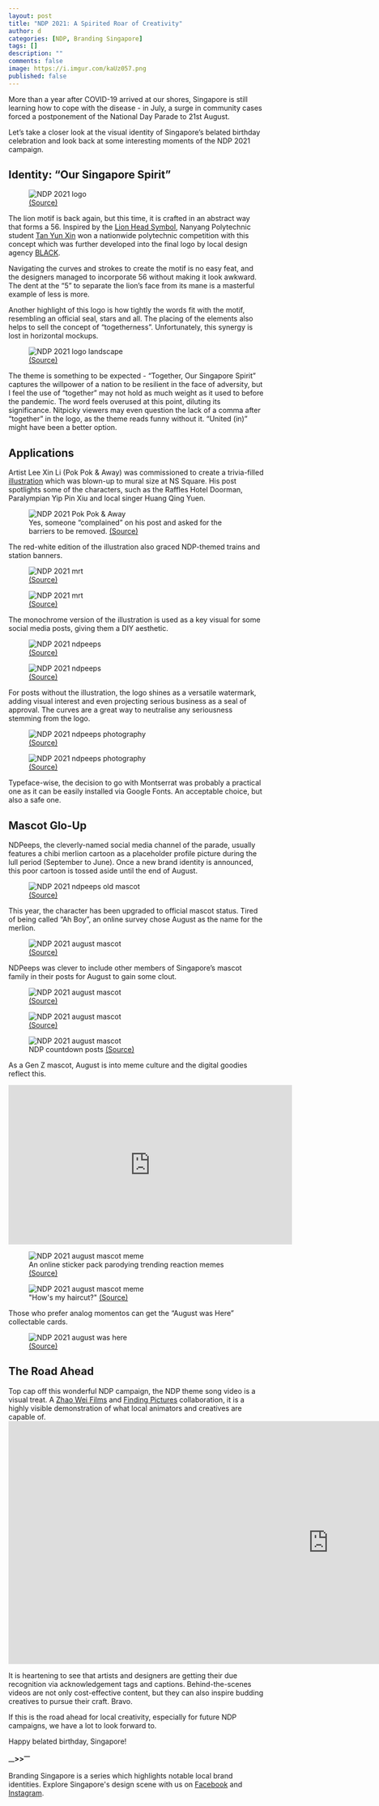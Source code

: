 ```yaml
---
layout: post
title: "NDP 2021: A Spirited Roar of Creativity"
author: d
categories: [NDP, Branding Singapore]
tags: []
description: ""
comments: false
image: https://i.imgur.com/kaUz057.png
published: false
---
```


More than a year after COVID-19 arrived at our shores, Singapore is still learning how to cope with the disease - in July, a surge in community cases forced a postponement of the National Day Parade to 21st August. 

Let’s take a closer look at the visual identity of Singapore’s belated birthday celebration and look back at some interesting moments of the NDP 2021 campaign. 

<h2>Identity: “Our Singapore Spirit”</h2>

<figure>
<img src="https://i.imgur.com/IBZZEc6.png" alt="NDP 2021 logo">
<figcaption><a href="https://www.facebook.com/photo/?fbid=10159398883053529&set=pb.100044180183668.-2207520000" target="_blank">(Source)</a></figcaption>
</figure>

The lion motif is back again, but this time, it is crafted in an abstract way that forms a 56. Inspired by the <a href="https://en.wikipedia.org/wiki/Lion_head_symbol_of_Singapore" target="_blank">Lion Head Symbol</a>, Nanyang Polytechnic student <a href="https://www.youtube.com/watch?v=t3TI4UQSdng" target="_blank">Tan Yun Xin</a> won a nationwide polytechnic competition with this concept which was further developed into the final logo by local design agency <a href="https://blackdesign.world/" target="_blank">BLACK</a>. 

Navigating the curves and strokes to create the motif is no easy feat, and the designers managed to incorporate 56 without making it look awkward. The dent at the “5” to separate the lion’s face from its mane is a masterful example of less is more. 

Another highlight of this logo is how tightly the words fit with the motif, resembling an official seal, stars and all. The placing of the elements also helps to sell the concept of “togetherness”. Unfortunately, this synergy is lost in horizontal mockups. 

<figure>
<img src="https://i.imgur.com/FS4JVpb.png" alt="NDP 2021 logo landscape">
<figcaption><a href="https://www.ndp.gov.sg/about/theme-and-logo/" target="_blank">(Source)</a></figcaption>
</figure>

The theme is something to be expected - “Together, Our Singapore Spirit” captures the willpower of a nation to be resilient in the face of adversity, but I feel the use of “together” may not hold as much weight as it used to before the pandemic. The word feels overused at this point, diluting its significance. Nitpicky viewers may even question the lack of a comma after “together” in the logo, as the theme reads funny without it. “United (in)” might have been a better option. 

<h2>Applications</h2>
Artist Lee Xin Li (Pok Pok & Away) was commissioned to create a trivia-filled <a href="https://www.facebook.com/PokPokAway/posts/1857858337753215" target="_blank">illustration</a> which was blown-up to mural size at NS Square. His post spotlights some of the characters, such as the Raffles Hotel Doorman, Paralympian Yip Pin Xiu and local singer Huang Qing Yuen. 

<figure>
<img src="https://i.imgur.com/vfluV0p.jpg" alt="NDP 2021 Pok Pok & Away">
<figcaption>Yes, someone “complained” on his post and asked for the barriers to be removed. <a href="https://www.facebook.com/PokPokAway/posts/1857858337753215" target="_blank">(Source)</a></figcaption>
</figure>

The red-white edition of the illustration also graced NDP-themed trains and station banners.

<figure>
<img src="https://i.imgur.com/eyegxWR.jpg" alt="NDP 2021 mrt">
<figcaption><a href="https://www.facebook.com/WeKeepYourWorldMoving/posts/5761765493893639?comment_id=5762315527171969" target="_blank">(Source)</a></figcaption>
</figure>

<figure>
<img src="https://i.imgur.com/XqA890o.jpg" alt="NDP 2021 mrt">
<figcaption><a href="https://www.facebook.com/WeKeepYourWorldMoving/posts/5761765493893639?comment_id=5762315527171969" target="_blank">(Source)</a></figcaption>
</figure>

The monochrome version of the illustration is used as a key visual for some social media posts, giving them a DIY aesthetic. 

<figure>
<img src="https://i.imgur.com/aKJTesC.jpg" alt="NDP 2021 ndpeeps">
<figcaption><a href="https://www.facebook.com/photo.php?fbid=383374819811854&set=pb.100044180183668.-2207520000..&type=3" target="_blank">(Source)</a></figcaption>
</figure>

<figure>
<img src="https://i.imgur.com/E09mP3t.jpg" alt="NDP 2021 ndpeeps">
<figcaption><a href="https://www.facebook.com/photo.php?fbid=370414487774554&set=pb.100044180183668.-2207520000..&type=3" target="_blank">(Source)</a></figcaption>
</figure>

For posts without the illustration, the logo shines as a versatile watermark, adding visual interest and even projecting serious business as a seal of approval. The curves are a great way to neutralise any seriousness stemming from the logo.


<figure>
<img src="https://i.imgur.com/rXgJc2Z.jpg" alt="NDP 2021 ndpeeps photography">
<figcaption><a href="https://www.facebook.com/photo.php?fbid=382531546562848&set=pb.100044180183668.-2207520000..&type=3" target="_blank">(Source)</a></figcaption>
</figure>

<figure>
<img src="https://i.imgur.com/jxsEKjn.jpg" alt="NDP 2021 ndpeeps photography">
<figcaption><a href="https://www.facebook.com/photo.php?fbid=382531419896194&set=pb.100044180183668.-2207520000..&type=3" target="_blank">(Source)</a></figcaption>
</figure>

Typeface-wise, the decision to go with Montserrat was probably a practical one as it can be easily installed via Google Fonts. An acceptable choice, but also a safe one. 

<h2>Mascot Glo-Up</h2>
NDPeeps, the cleverly-named social media channel of the parade, usually features a chibi merlion cartoon as a placeholder profile picture during the lull period (September to June). Once a new brand identity is announced, this poor cartoon is tossed aside until the end of August. 

<figure>
<img src="https://i.imgur.com/g3BbfmR.png" alt="NDP 2021 ndpeeps old mascot">
<figcaption><a href="https://www.facebook.com/photo.php?fbid=382531419896194&set=pb.100044180183668.-2207520000..&type=3" target="_blank">(Source)</a></figcaption>
</figure>

This year, the character has been upgraded to official mascot status. Tired of being called “Ah Boy”, an online survey chose August as the name for the merlion.

<figure>
<img src="https://i.imgur.com/bz5FFb2.jpg" alt="NDP 2021 august mascot">
<figcaption><a href="https://www.facebook.com/89175368528/photos/pb.100044180183668.-2207520000../10159141422493529/?type=3" target="_blank">(Source)</a></figcaption>
</figure>

NDPeeps was clever to include other members of Singapore’s mascot family in their posts for August to gain some clout. 

<figure>
<img src="https://i.imgur.com/AhmI45y.png" alt="NDP 2021 august mascot">
<figcaption><a href="https://www.facebook.com/NDPeeps/" target="_blank">(Source)</a></figcaption>
</figure>

<figure>
<img src="https://i.imgur.com/bp7e1Yc.png" alt="NDP 2021 august mascot">
<figcaption><a href="https://www.facebook.com/NDPeeps/" target="_blank">(Source)</a></figcaption>
</figure>

<figure>
<img src="https://i.imgur.com/wtdr97m.png" alt="NDP 2021 august mascot">
<figcaption>NDP countdown posts <a href="https://www.facebook.com/NDPeeps/" target="_blank">(Source)</a></figcaption>
</figure>

As a Gen Z mascot, August is into meme culture and the digital goodies reflect this.

<div class="video-responsive"><iframe width="560" height="315" src="https://www.youtube.com/embed/8AwUa6zEK5k" title="YouTube video player" frameborder="0" allow="accelerometer; autoplay; clipboard-write; encrypted-media; gyroscope; picture-in-picture" allowfullscreen></iframe></div>

<figure>
<img src="https://i.imgur.com/0y9Y6Kj.jpg" alt="NDP 2021 august mascot meme">
<figcaption>An online sticker pack parodying trending reaction memes <a href="https://www.facebook.com/89175368528/photos/pb.100044180183668.-2207520000../10159180912913529/?type=3" target="_blank">(Source)</a></figcaption>
</figure>

<figure>
<img src="https://i.imgur.com/6fJqnIX.jpg" alt="NDP 2021 august mascot meme">
<figcaption>"How's my haircut?" <a href="https://www.facebook.com/89175368528/photos/pb.100044180183668.-2207520000../10159034985683529/?type=3" target="_blank">(Source)</a></figcaption>
</figure>

Those who prefer analog momentos can get the “August was Here” collectable cards.

<figure>
<img src="https://i.imgur.com/z1OIIly.jpg" alt="NDP 2021 august was here">
<figcaption><a href="https://www.facebook.com/singaporechineseculturalcentre/photos/pb.1485486608381824.-2207520000../2929627983967672/?type=3&theater" target="_blank">(Source)</a></figcaption>
</figure>

<h2>The Road Ahead</h2>
Top cap off this wonderful NDP campaign, the NDP theme song video is a visual treat. A <a href="http://www.zhaowei.com/" target="_blank">Zhao Wei Films</a> and <a href="https://www.finding.pictures/" target="_blank">Finding Pictures</a> collaboration, it is a highly visible demonstration of what local animators and creatives are capable of. 

<div class="video-responsive"><iframe width="1264" height="480" src="https://www.youtube.com/embed/-3HRY_hnZxo" title="YouTube video player" frameborder="0" allow="accelerometer; autoplay; clipboard-write; encrypted-media; gyroscope; picture-in-picture" allowfullscreen></iframe></div>

It is heartening to see that artists and designers are getting their due recognition via acknowledgement tags and captions. Behind-the-scenes videos are not only cost-effective content, but they can also inspire budding creatives to pursue their craft. Bravo. 

If this is the road ahead for local creativity, especially for future NDP campaigns, we have a lot to look forward to.

Happy belated birthday, Singapore!

<strong><sub>—</sub>><sub></sub>><sup>—</sup></strong>

Branding Singapore is a series which highlights notable local brand identities. Explore Singapore's design scene with us on <a href="https://www.facebook.com/designinsingapore/">Facebook</a> and <a href="https://www.instagram.com/designinsingapore/">Instagram</a>. 
